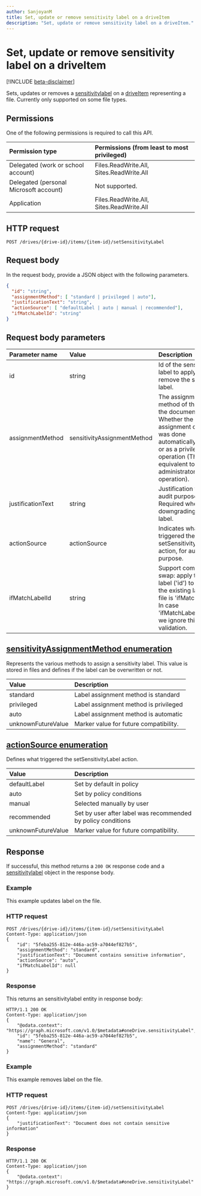 ```yaml
---
author: SanjoyanM
title: Set, update or remove sensitivity label on a driveItem
description: "Set, update or remove sensitivity label on a driveItem."
---
```

# Set, update or remove sensitivity label on a driveItem

[!INCLUDE [beta-disclaimer](../../includes/beta-disclaimer.md)]

Sets, updates or removes a [sensitivitylabel](../resources/sensitivitylabel.md) on a [driveItem](../resources/driveitem.md) representing a file. Currently only supported on some file types.

## Permissions

One of the following permissions is required to call this API.

|Permission type                        | Permissions (from least to most privileged) |
|:--------------------------------------|:------------------------------------------- |
|Delegated (work or school account)     | Files.ReadWrite.All, Sites.ReadWrite.All    |
|Delegated (personal Microsoft account) | Not supported.    					      |
|Application 							| Files.ReadWrite.All, Sites.ReadWrite.All 	  |

## HTTP request

```http
POST /drives/{drive-id}/items/{item-id}/setSensitivityLabel
```

## Request body

In the request body, provide a JSON object with the following parameters.

```json
{
  "id": "string",
  "assignmentMethod": [ "standard | privileged | auto"],
  "justificationText": "string",
  "actionSource": [ "defaultLabel | auto | manual | recommended"],
  "ifMatchLabelId": "string"
}
```

## Request body parameters

| Parameter name    | Value                       | Description                                                                                                                              |
|:------------------|:----------------------------|:-----------------------------------------------------------------------------------------------------------------------------------------|
| id                | string                      | Id of the sensitivity label to apply, or null to remove the sensitivity label.                                                           |
| assignmentMethod  | sensitivityAssignmentMethod | The assignment method of the label on the document. Whether the assignment of the label was done automatically, standard or as a privileged operation (The equivalent to an administrator operation).                                                                            |
| justificationText | string                      | Justification text for audit purposes. Required when downgrading/removing label.                                                         |
| actionSource      | actionSource                | Indicates what triggered the setSensitivityLabel action, for audit purpose.                                                              |
| ifMatchLabelId    | string                      | Support compare and swap: apply the new label ('id') to the file if the existing label in the file is 'ifMatchLabelId'. In case 'ifMatchLabelId' is null, we ignore this validation.|

## [sensitivityAssignmentMethod  enumeration](/information-protection/develop/reference/mip-enums-and-structs#assignmentmethod-enum#assignmentmethod-enum)

Represents the various methods to assign a sensitivity label. This value is stored in files and defines if the label can be overwritten or not.

| Value               | Description
|:--------------------|:------------------------------------------------------------------
| standard            | Label assignment method is standard
| privileged          | Label assignment method is privileged
| auto                | Label assignment method is automatic
| unknownFutureValue  | Marker value for future compatibility.              

## [actionSource enumeration](/information-protection/develop/reference/mip-enums-and-structs#assignmentmethod-enum#actionsource-enum)

Defines what triggered the setSensitivityLabel action.

| Value               | Description
|:--------------------|:------------------------------------------------------------------
| defaultLabel        | Set by default in policy
| auto                | Set by policy conditions
| manual              | Selected manually by user
| recommended         | Set by user after label was recommended by policy conditions
| unknownFutureValue  | Marker value for future compatibility.

## Response

If successful, this method returns a `200 OK` response code and a [sensitivitylabel](../resources/sensitivitylabel.md) object in the response body.

### Example

This example updates label on the file.

### HTTP request

```http
POST /drives/{drive-id}/items/{item-id}/setSensitivityLabel
Content-Type: application/json
{
    "id": "5feba255-812e-446a-ac59-a7044ef827b5",
    "assignmentMethod": "standard",
    "justificationText": "Document contains sensitive information",
    "actionSource": "auto",
    "ifMatchLabelId": null
}
```

### Response

This returns an sensitivitylabel entity in response body:

```http
HTTP/1.1 200 OK
Content-Type: application/json
{
    "@odata.context": "https://graph.microsoft.com/v1.0/$metadata#oneDrive.sensitivityLabel",
    "id": "5feba255-812e-446a-ac59-a7044ef827b5",
    "name": "General",
    "assignmentMethod": "standard"
}
```

### Example

This example removes label on the file.

### HTTP request

```http
POST /drives/{drive-id}/items/{item-id}/setSensitivityLabel
Content-Type: application/json
{
    "justificationText": "Document does not contain sensitive information"
}
```

### Response

```http
HTTP/1.1 200 OK
Content-Type: application/json
{
    "@odata.context": "https://graph.microsoft.com/v1.0/$metadata#oneDrive.sensitivityLabel"
}
```